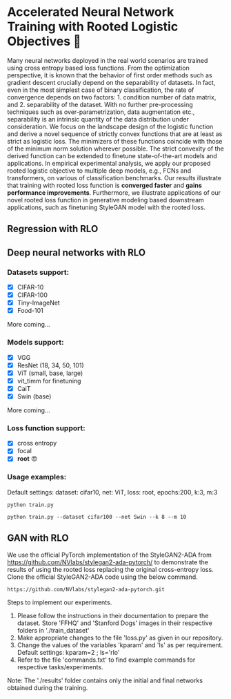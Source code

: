 # Accelerated Neural Network Training with Rooted Logistic Objectives :rocket:
Many neural networks deployed in the real world scenarios are trained using cross entropy based loss functions. From the optimization perspective, it is known that the behavior of first order methods such as gradient descent crucially depend on the separability of datasets. In fact, even in the most simplest case of binary classification, the rate of convergence depends on two factors: 1. condition number of data matrix, and 2. separability of the dataset. With no further pre-processing techniques such as over-parametrization, data augmentation etc., separability is an intrinsic quantity of the data distribution under consideration. We focus on the landscape design of the logistic function and derive a novel sequence of strictly convex functions that are at least as strict as logistic loss. The minimizers of these functions coincide with those of the minimum norm solution wherever possible. The strict convexity of the derived function can be extended to finetune state-of-the-art models and applications. In empirical experimental analysis, we apply our proposed rooted logistic objective to multiple deep models, e.g., FCNs and transformers, on various of classification benchmarks. Our results illustrate that training with rooted loss function is **converged faster** and **gains performance improvements**. Furthermore, we illustrate applications of our novel rooted loss function in generative modeling based downstream applications, such as finetuning StyleGAN model with the rooted loss. 
## Regression with RLO

## Deep neural networks with RLO

### Datasets support:
- [x] CIFAR-10
- [x] CIFAR-100
- [x] Tiny-ImageNet
- [x] Food-101

More coming...
### Models support:
- [x] VGG
- [x] ResNet (18, 34, 50, 101)
- [x] ViT (small, base, large)
- [x] vit_timm for finetuning
- [x] CaiT
- [x] Swin (base)

More coming...
### Loss function support:
- [x] cross entropy
- [x] focal
- [x] **root** :heart_eyes:

### Usage examples: 
Default settings: dataset: cifar10, net: ViT, loss: root, epochs:200, k:3, m:3
```
python train.py
```
```
python train.py --dataset cifar100 --net Swin --k 8 --m 10
```
 
## GAN with RLO
We use the official PyTorch implementation of the StyleGAN2-ADA from https://github.com/NVlabs/stylegan2-ada-pytorch/ to demonstrate the results of using the rooted loss replacing the original cross-entropy loss.
Clone the official StyleGAN2-ADA code using the below command.
```
https://github.com/NVlabs/stylegan2-ada-pytorch.git
```
Steps to implement our experiments.
1. Please follow the instructions in their documentation to prepare the dataset. Store 'FFHQ' and 'Stanford Dogs' images in their respective folders in './train_dataset'
2. Make appropriate changes to the file 'loss.py' as given in our repository.
3. Change the values of the variables 'kparam' and 'ls' as per requirement. Default settings: kparam=2 ; ls='rlo'
4. Refer to the file 'commands.txt' to find example commands for respective tasks/experiments.

Note: The './results' folder contains only the initial and final networks obtained during the training.
